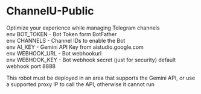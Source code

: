 # ChannelU-Public
Optimize your experience while managing Telegram channels  
env BOT_TOKEN - Bot Token form BotFather  
env CHANNELS - Channel IDs to enable the Bot  
env AI_KEY - Gemini API Key from aistudio.google.com  
env WEBHOOK_URL - Bot webhookurl  
env WEBHOOK_KEY - Bot webhook secret (just for security) 
default webhook port 8888
  
  
This robot must be deployed in an area that supports the Gemini API, or use a supported proxy IP to call the API, otherwise it cannot run

